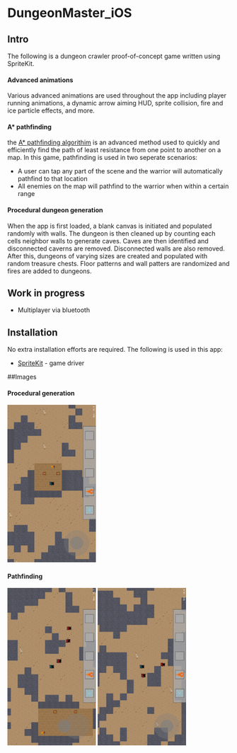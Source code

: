# DungeonMaster_iOS
## Intro
The following is a dungeon crawler proof-of-concept game written using SpriteKit.

#### Advanced animations
Various advanced animations are used throughout the app including player running animations, a dynamic arrow aiming HUD, sprite collision, fire and ice particle effects, and more.

#### A\* pathfinding
the [A\* pathfinding algorithim](https://en.wikipedia.org/wiki/A*_search_algorithm) is an advanced method used to quickly and efficiently find the path of least resistance from one point to another on a map. In this game, pathfinding is used in two seperate scenarios:
* A user can tap any part of the scene and the warrior will automatically pathfind to that location
* All enemies on the map will pathfind to the warrior when within a certain range

#### Procedural dungeon generation
When the app is first loaded, a blank canvas is initiated and populated randomly with walls. The dungeon is then cleaned up by counting each cells neighbor walls to generate caves. Caves are then identified and disconnected caverns are removed. Disconnected walls are also removed. After this, dungeons of varying sizes are created and populated with random treasure chests. Floor patterns and wall patters are randomized and fires are added to dungeons.

## Work in progress
* Multiplayer via bluetooth

## Installation
No extra installation efforts are required. The following is used in this app:
* [SpriteKit](https://developer.apple.com/spritekit/) - game driver

##Images
#### Procedural generation
<img src="./Screenshots/world1.png" alt="Drawing" width="200 px"/>

#### Pathfinding
<img src="./Screenshots/Enemies1.png" alt="Drawing" width="200 px"/>
<img src="./Screenshots/Enemies2.png" alt="Drawing" width="200 px"/>
